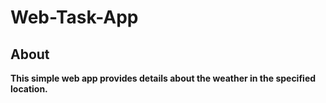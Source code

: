 # Web-Task-App

## About

**This simple web app provides details about the weather in the specified location.**
